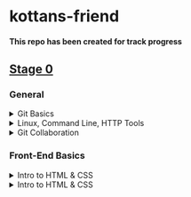 # kottans-friend

#### This repo has been created for track progress

## [Stage 0](https://github.com/kottans/frontend/blob/2022_UA/contents.md)

### General

<details><summary>Git Basics</summary>
<p>

## [Git Basics](https://github.com/kottans/frontend/blob/2022_UA/tasks/git-intro.md) 

### Create repository named kottans-friend. 
***
### Create README.md for the repository:shipit:. 
***
### Describe your impressions about learned materials:
   + name (at least) one thing that was new to you:
     >Some new git commands which I haven't used before.
   + name (at least) one thing that surprised you:
     >Command line always gives me surprises :)
   + name (at least) one thing you intend to use in the future
     >I'll try to implement any possible knowledge in my future projects.
***
### Send pull-request here [Kottans/mock-repo](https://github.com/Kottans/mock-repo)
</p>
</details>


<details><summary>Linux, Command Line, HTTP Tools</summary>
<p>

## [Linux, Command Line, HTTP Tools](https://github.com/kottans/frontend/blob/2022_UA/tasks/linux-cli-http.md)

### Make a screenshots of finished lessons at linux_cli and put their in kottans-repo folder. 
***
### Add screenshot links to README.md :shipit:.

  1. [Screenshot module 1](./task_linux_cli/quiz1.png)
  
  2. [Screenshot module 2](./task_linux_cli/quiz2.png)
  
  3. [Screenshot module 3](./task_linux_cli/quiz3.png)
  
  4. [Screenshot module 4](./task_linux_cli/quiz4.png)

*** 
### Describe your impressions about learned materials:
   + name (at least) one thing that was new to you:
     >I've learned several new command for the bash terminal.
   + name (at least) one thing that surprised you:
     >Commands $man and $finger
   + name (at least) one thing you intend to use in the future
     >I'll work with directories and data more fluently than before.
***

</p>
</details>

<details><summary>Git Collaboration</summary>
<p>

## [Git Collaboration](https://github.com/kottans/frontend/blob/2022_UA/tasks/git-collaboration.md)

### Make a screenshots of finished lessons at [Coursera git course](https://www.coursera.org/learn/introduction-git-github) and [learngitbranch.js](https://learngitbranching.js.org/?locale=uk) and put their in kottans-repo folder. 
***
### Add screenshot links to README.md:shipit:.
   * Coursera git course:
   1. [Screenshot module 1](./git_collaboration/git_coursera_module_1.png)
   
   2. [Screenshot module 2](./git_collaboration/git_coursera_module_2.png)
   
   3. [Screenshot module 3](./git_collaboration/git_coursera_module_3.png)
   
   4. [Screenshot module 4](./git_collaboration/git_coursera_module_4.png)

   * Learngitbranch.js:
   1. [Screenshot module 1](./git_collaboration/learngitbranch1.png)
   
   2. [Screenshot module 2](./git_collaboration/learngitbranch2.png) 
*** 
### Describe your impressions about learned materials:
   + name (at least) one thing that was new to you:
     >A bunch of some new functionality with git and github.
   + name (at least) one thing that surprised you:
     >git rebase command and work with branches
   + name (at least) one thing you intend to use in the future
     >I can't wait to apply new knowledge to a real life projects.
***

</p>
</details>


### Front-End Basics

<details><summary>Intro to HTML & CSS</summary>
<p>

## [Intro to HTML & CSS](https://github.com/kottans/frontend/blob/2022_UA/tasks/html-css-intro.md) 

### Take a course [Intro to HTML & CSS](https://www.coursera.org/learn/html-css-javascript-for-web-developers) (Till "Introduction to Responsive design) and [Learn HTML](https://www.codecademy.com/learn/learn-html) & [Learn CSS](https://www.codecademy.com/learn/learn-css)
***
### Add screenshot links to README.md:shipit:.
  * Intro to HTML & CSS
  1. [Screenshot module 1](./intro_html_css/coursera_html_week1.png)

  2. [Screenshot module 2](./intro_html_css/coursera_html_week2.png)

  * Learn HTML & Learn CSS
  1. [Screenshot](./intro_html_css/codecademy.png)
***
### Describe your impressions about learned materials:
   + name (at least) one thing that was new to you:
     >I've been familiar with html and css basics.
   + name (at least) one thing that surprised you:
     >Difficult to say cause most of information I've known till this course.
   + name (at least) one thing you intend to use in the future
     >I'll be using html and css for building web-pages :)
***

</p>
</details>



<details><summary>Intro to HTML & CSS</summary>
<p>

## [Responsive web design](https://github.com/kottans/frontend/blob/2022_UA/tasks/html-css-responsive.md) 

### [Responsive web design basics](https://web.dev/i18n/en/responsive-web-design-basics/)
### [FLEXBOX. Вчимося верстати на флексах](https://www.youtube.com/playlist?list=PLM6XATa8CAG5mPV60dMmjMRrHVW4LmV2x) 
### [Flexbox Froggy](http://flexboxfroggy.com/)
### [CSS Grid Layout](https://www.youtube.com/watch?v=GV92IdMGFfA&list=PLM6XATa8CAG5pXQrW_kDaeZb_uIAMNZIm)
### [Grid Garden](http://cssgridgarden.com/)
***
### Add screenshot links to README.md:shipit:.
  * Flexbox Froggy
  1. [Screenshot](./responsive_web_design/froggy.png)

  * Grid Garden
  1. [Screenshot](./responsive_web_design/garden.png)
***
### Describe your impressions about learned materials:
   + name (at least) one thing that was new to you:
     >Interesting concepts of a responsive design like images reset.
   + name (at least) one thing that surprised you:
     >New features 'any-hover' and 'any-pointer'.
   + name (at least) one thing you intend to use in the future
     >I'll be using flex and grid for responsive layouts.
***

</p>
</details>